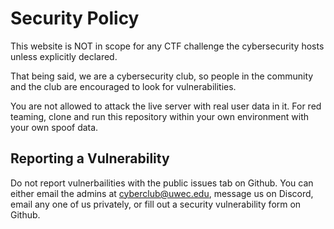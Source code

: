# Security Policy

This website is NOT in scope for any CTF challenge the cybersecurity hosts unless explicitly declared.

That being said, we are a cybersecurity club, so people in the community and the club are encouraged to look for vulnerabilities.

You are not allowed to attack the live server with real user data in it. For red teaming, clone and run this repository within your own environment with your own spoof data.

## Reporting a Vulnerability

Do not report vulnerbailities with the public issues tab on Github. You can either email the admins at cyberclub@uwec.edu, message us on Discord, email any one of us privately, or fill out a security vulnerability form on Github.

